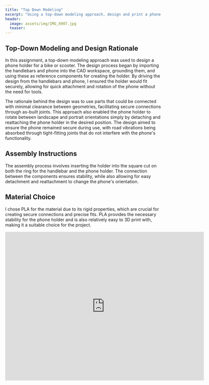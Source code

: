 ```yaml
---
title: "Top Down Modeling"
excerpt: "Using a top-down modeling approach, design and print a phone holder for a bike or scooter"
header:
  image: assets/img/IMG_8907.jpg
  teaser: 
---
```


## Top-Down Modeling and Design Rationale

In this assignment, a top-down modeling approach was used to design a phone holder for a bike or scooter. The design process began by importing the handlebars and phone into the CAD workspace, grounding them, and using these as reference components for creating the holder. By driving the design from the handlebars and phone, I ensured the holder would fit securely, allowing for quick attachment and rotation of the phone without the need for tools.

The rationale behind the design was to use parts that could be connected with minimal clearance between geometries, facilitating secure connections through as-built joints. This approach also enabled the phone holder to rotate between landscape and portrait orientations simply by detaching and reattaching the phone holder in the desired position. The design aimed to ensure the phone remained secure during use, with road vibrations being absorbed through tight-fitting joints that do not interfere with the phone's functionality.

## Assembly Instructions

The assembly process involves inserting the holder into the square cut on both the ring for the handlebar and the phone holder. The connection between the components ensures stability, while also allowing for easy detachment and reattachment to change the phone's orientation. 

## Material Choice

I chose PLA for the material due to its rigid properties, which are crucial for creating secure connections and precise fits. PLA provides the necessary stability for the phone holder and is also relatively easy to 3D print with, making it a suitable choice for the project.

<iframe src="https://vanderbilt643.autodesk360.com/shares/public/SH286ddQT78850c0d8a42e4b17080c841b9e?mode=embed" width="640" height="480" allowfullscreen="true" webkitallowfullscreen="true" mozallowfullscreen="true"  frameborder="0"></iframe>
